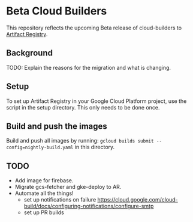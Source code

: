 # Beta Cloud Builders

This repository reflects the upcoming Beta release of cloud-builders to
[Artifact Registry](https://cloud.google.com/artifact-registry).

## Background

TODO: Explain the reasons for the migration and what is changing.

## Setup

To set up Artifact Registry in your Google Cloud Platform project, use the
script in the setup directory. This only needs to be done once.

## Build and push the images

Build and push all images by running:
`gcloud builds submit --config=nightly-build.yaml`
in this directory.

## TODO

- Add image for firebase.
- Migrate gcs-fetcher and gke-deploy to AR.
- Automate all the things!
    - set up notifications on failure https://cloud.google.com/cloud-build/docs/configuring-notifications/configure-smtp
    - set up PR builds
